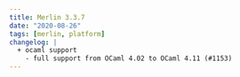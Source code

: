 ```yaml
---
title: Merlin 3.3.7
date: "2020-08-26"
tags: [merlin, platform]
changelog: |
  + ocaml support
    - full support from OCaml 4.02 to OCaml 4.11 (#1153)
---
```



